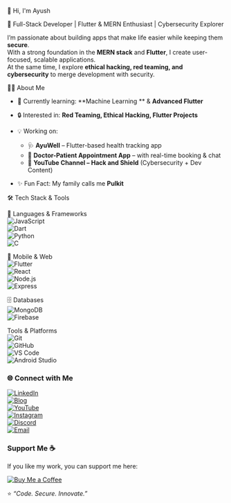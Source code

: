 👋 Hi, I'm Ayush

🚀 Full-Stack Developer | Flutter & MERN Enthusiast | Cybersecurity Explorer  

I’m passionate about building apps that make life easier while keeping them **secure**.  
With a strong foundation in the **MERN stack** and **Flutter**, I create user-focused, scalable applications.  
At the same time, I explore **ethical hacking, red teaming, and cybersecurity** to merge development with security.  



👨‍💻 About Me  

- 🌱 Currently learning: **Machine Learning ** & **Advanced Flutter**  
- 🔒 Interested in: **Red Teaming, Ethical Hacking, Flutter Projects**  
- 💡 Working on:  
  - 🩺 **AyuWell** – Flutter-based health tracking app  
  - 📅 **Doctor-Patient Appointment App** – with real-time booking & chat  
  - 🎥 **YouTube Channel – Hack and Shield** (Cybersecurity + Dev Content)

- ✨ Fun Fact: My family calls me **Pulkit**  


🛠️ Tech Stack & Tools  

🚀 Languages & Frameworks  
![JavaScript](https://img.shields.io/badge/JavaScript-F7DF1E?style=for-the-badge&logo=javascript&logoColor=000)  
![Dart](https://img.shields.io/badge/Dart-0175C2?style=for-the-badge&logo=dart&logoColor=white)  
![Python](https://img.shields.io/badge/Python-3776AB?style=for-the-badge&logo=python&logoColor=white)  
![C](https://img.shields.io/badge/C-00599C?style=for-the-badge&logo=c&logoColor=white)  

📱 Mobile & Web  
![Flutter](https://img.shields.io/badge/Flutter-02569B?style=for-the-badge&logo=flutter&logoColor=white)  
![React](https://img.shields.io/badge/React-20232A?style=for-the-badge&logo=react&logoColor=61DAFB)  
![Node.js](https://img.shields.io/badge/Node.js-339933?style=for-the-badge&logo=node.js&logoColor=white)  
![Express](https://img.shields.io/badge/Express.js-000000?style=for-the-badge&logo=express&logoColor=white)  

🗄️ Databases  
![MongoDB](https://img.shields.io/badge/MongoDB-47A248?style=for-the-badge&logo=mongodb&logoColor=white)  
![Firebase](https://img.shields.io/badge/Firebase-FFCA28?style=for-the-badge&logo=firebase&logoColor=black)  

 Tools & Platforms  
![Git](https://img.shields.io/badge/Git-F05032?style=for-the-badge&logo=git&logoColor=white)  
![GitHub](https://img.shields.io/badge/GitHub-181717?style=for-the-badge&logo=github&logoColor=white)  
![VS Code](https://img.shields.io/badge/VS%20Code-007ACC?style=for-the-badge&logo=visual-studio-code&logoColor=white)  
![Android Studio](https://img.shields.io/badge/Android%20Studio-3DDC84?style=for-the-badge&logo=android-studio&logoColor=white)  


### 🌐 Connect with Me  

[![LinkedIn](https://img.shields.io/badge/LinkedIn-0A66C2?style=for-the-badge&logo=linkedin&logoColor=white)](https://www.linkedin.com/in/ayushrivastav)  
[![Blog](https://img.shields.io/badge/My%20Blog-FF5722?style=for-the-badge&logo=vercel&logoColor=white)](https://ayush-portfolio-hazel.vercel.app/)  
[![YouTube](https://img.shields.io/badge/YouTube-Hack%20and%20Shield-FF0000?style=for-the-badge&logo=youtube&logoColor=white)](https://www.youtube.com/@HackandShield)  
[![Instagram](https://img.shields.io/badge/Instagram-E4405F?style=for-the-badge&logo=instagram&logoColor=white)](https://instagram.com/nowayush)  
[![Discord](https://img.shields.io/badge/Discord-5865F2?style=for-the-badge&logo=discord&logoColor=white)](https://discord.gg/X4vPAnCJ)  
[![Email](https://img.shields.io/badge/Email-ayushshrivastva25%40gmail.com-D14836?style=for-the-badge&logo=gmail&logoColor=white)](mailto:ayushshrivastva25@gmail.com)

### Support Me ☕  

If you like my work, you can support me here:  

[![Buy Me a Coffee](https://img.buymeacoffee.com/button-api/?text=Buy%20me%20a%20coffee&emoji=☕&slug=yourusername&button_colour=FFDD00&font_colour=000000&font_family=Arial&outline_colour=000000&coffee_colour=ffffff)](https://www.buymeacoffee.com/ayushshrivastva)



⭐️ _“Code. Secure. Innovate.”_

